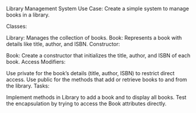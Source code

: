 Library Management System
Use Case: Create a simple system to manage books in a library.

Classes:

Library: Manages the collection of books.
Book: Represents a book with details like title, author, and ISBN.
Constructor:

Book: Create a constructor that initializes the title, author, and ISBN of each book.
Access Modifiers:

Use private for the book’s details (title, author, ISBN) to restrict direct access.
Use public for the methods that add or retrieve books to and from the library.
Tasks:

Implement methods in Library to add a book and to display all books.
Test the encapsulation by trying to access the Book attributes directly.

